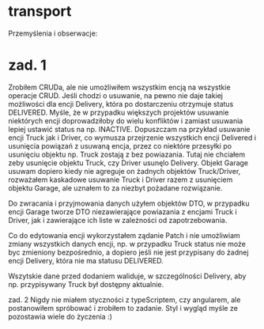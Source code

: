 # transport

Przemyślenia i obserwacje:

# zad. 1
Zrobiłem CRUDa, ale nie umożliwiłem wszystkim encją na wszystkie operacje CRUD. Jeśli chodzi o usuwanie, na pewno nie daje takiej możliwości dla encji Delivery, która po dostarczeniu otrzymuje status DELIVERED.
Myśle, że w przypadku większych projektów usuwanie niektórych encji doprowadziłoby do wielu konfliktów i zamiast usuwania lepiej ustawić status na np. INACTIVE.
Dopuszczam na przykład usuwanie encji Truck jak i Driver, co wymusza przejrzenie wszystkich encji Delivered i usunięcia powiązań z usuwaną encja, przez co niektóre przesyłki po usunięciu objektu np. Truck zostają
z bez powiazania. Tutaj nie chciałem zeby usunięcie objektu Truck, czy Driver usunęlo Delivery. Objekt Garage usuwam dopiero kiedy nie agreguje on żadnych objektów Truck/Driver, rozważałem kaskadowe usuwanie
Truck i Driver razem z usunięciem objektu Garage, ale uznałem to za niezbyt pożadane rozwiązanie.

Do zwracania i przyjmowania danych użyłem objektów DTO, w przypadku encji Garage tworze DTO niezawierające powiazania z encjami Truck i Driver, jak i zawierające ich liste w zależności od zapotrzebowania.

Co do edytowania encji wykorzystałem ządanie Patch i nie umożliwiam zmiany wszystkich danych encji, np. w przypadku Truck status nie może byc zmieniony bezpośrednio, a dopiero jeśli nie jest przypisany do żadnej
encji Delivery, która nie ma statusu DELIVERED.

Wszytskie dane przed dodaniem waliduje, w szczególności Delivery, aby np. przypisywany Truck był dostępny aktualnie.


zad. 2
Nigdy nie miałem styczności z typeScriptem, czy angularem, ale postanowiłem spróbować i zrobiłem to zadanie. Styl i wygląd myśle ze pozostawia wiele do życzenia :)
